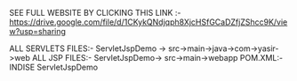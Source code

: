 SEE FULL WEBSITE BY CLICKING THIS LINK :- https://drive.google.com/file/d/1CKykQNdjqph8XjcHSfGCaDZfjZShcc9K/view?usp=sharing


ALL SERVLETS FILES:- ServletJspDemo -> src->main->java->com->yasir->web
ALL JSP FILES:- ServletJspDemo->  src->main->webapp
POM.XML:-INDISE ServletJspDemo
